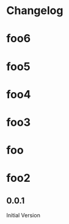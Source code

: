 # Changelog

<!-- <START NEW CHANGELOG ENTRY> -->
# foo6
# foo5
# foo4
# foo3
# foo
# foo2
## 0.0.1

Initial Version

<!-- <END NEW CHANGELOG ENTRY> -->
